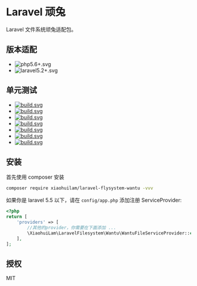 # Laravel 顽兔
Laravel 文件系统顽兔适配包。


## 版本适配
- ![php5.6+.svg](https://img.shields.io/badge/PHP-5.6+-4c1.svg)
- ![laravel5.2+.svg](https://img.shields.io/badge/Laravel-5.0+-4c1.svg)

## 单元测试
- [![build.svg](https://badges.herokuapp.com/travis/xiaohuilam/laravel-flysystem-wantu?branch=master&env=LARAVEL=%275.8.*%27&label=5.8)](https://travis-ci.org/xiaohuilam/laravel-flysystem-wantu)
- [![build.svg](https://badges.herokuapp.com/travis/xiaohuilam/laravel-flysystem-wantu?branch=master&env=LARAVEL=%275.7.*%27&label=5.7)](https://travis-ci.org/xiaohuilam/laravel-flysystem-wantu)
- [![build.svg](https://badges.herokuapp.com/travis/xiaohuilam/laravel-flysystem-wantu?branch=master&env=LARAVEL=%275.6.*%27&label=5.6)](https://travis-ci.org/xiaohuilam/laravel-flysystem-wantu)
- [![build.svg](https://badges.herokuapp.com/travis/xiaohuilam/laravel-flysystem-wantu?branch=master&env=LARAVEL=%275.5.*%27&label=5.5)](https://travis-ci.org/xiaohuilam/laravel-flysystem-wantu)
- [![build.svg](https://badges.herokuapp.com/travis/xiaohuilam/laravel-flysystem-wantu?branch=master&env=LARAVEL=%275.4.*%27&label=5.4)](https://travis-ci.org/xiaohuilam/laravel-flysystem-wantu)
- [![build.svg](https://badges.herokuapp.com/travis/xiaohuilam/laravel-flysystem-wantu?branch=master&env=LARAVEL=%275.3.*%27&label=5.3)](https://travis-ci.org/xiaohuilam/laravel-flysystem-wantu)
- [![build.svg](https://badges.herokuapp.com/travis/xiaohuilam/laravel-flysystem-wantu?branch=master&env=LARAVEL=%275.2.*%27&label=5.2)](https://travis-ci.org/xiaohuilam/laravel-flysystem-wantu)


## 安装

首先使用 composer 安装

```bash
composer require xiaohuilam/laravel-flysystem-wantu -vvv
```
如果你是 laravel 5.5 以下，请在 `config/app.php` 添加注册 ServiceProvider:
```php
<?php
return [
    'providers' => [
        //其他的provider，你需要在下面添加 ...
        \XiaohuiLam\LaravelFilesystem\Wantu\WantuFileServiceProvider::class,
    ],
];
```


## 授权
MIT
